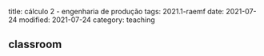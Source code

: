 title: cálculo 2 - engenharia de produção
tags: 2021.1-raemf
date: 2021-07-24
modified: 2021-07-24
category: teaching

## classroom

